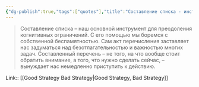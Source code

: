 ```yaml
---
{"dg-publish":true,"tags":["quotes"],"title":"Составление списка - инструмент для преодоления когнитивных ограничений","date":"2022-08-11T06:36:59+03:00","modified_at":"2022-08-11T08:54:52+03:00","permalink":"/quotes/202208110636/","dgHomeLink":false,"dgPassFrontmatter":true}
---
```



> Составление списка – наш основной инструмент для преодоления когнитивных ограничений. С его помощью мы боремся с собственной беспамятностью. Сам акт перечисления заставляет нас задуматься над безотлагательностью и важностью многих задач. Составленный перечень – не того, на что вообще стоит обратить внимание, а того, что нужно сделать сейчас, – вынуждает нас немедленно приступить к действию.

Link:: [[Good Strategy Bad Strategy|Good Strategy, Bad Strategy]]
